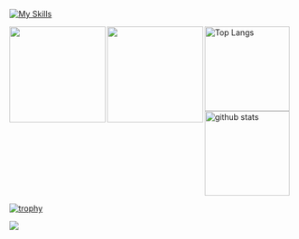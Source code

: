 [![My Skills](https://skillicons.dev/icons?i=aws,bootstrap,css,docker,figma,git,github,heroku,html,ai,js,linux,mysql,postgres,rails,react,ruby,tailwind,vscode,wordpress&perline=5)](https://skillicons.dev)

<a href="https://github.com/tocoteron">
  <img align="left" height="170px" src="https://github-readme-stats.vercel.app/api?username=fujii-kosuke-36&count_private=true&show_icons=true&theme=dracula" />
</a>
<a href="https://github.com/tocoteron">
  <img align="left" height="170px" src="https://github-readme-stats.vercel.app/api/top-langs/?username=fujii-kosuke-36&layout=compact&theme=dracula" />
</a>
<p align="left"> 
  <img alt="Top Langs" height="150px" src="https://github-readme-stats.vercel.app/api/top-langs/?username=fujii-kosuke-36&layout=compact&count_private=true&show_icons=true&theme=onedark" />
  <img alt="github stats" height="150px" src="https://github-readme-stats.vercel.app/api?username=fujii-kosuke-36&count_private=true&show_icons=true&show_icons=true&theme=onedark" />
</p>

[![trophy](https://github-profile-trophy.vercel.app/?username=fujii-kosuke-36&theme=onedark&column=7
)](https://github.com/ryo-ma/github-profile-trophy)

![](https://komarev.com/ghpvc/?username=fujii-kosuke-36&color=brightgreen)

<!--
**fujii-kosuke-36/fujii-kosuke-36** is a ✨ _special_ ✨ repository because its `README.md` (this file) appears on your GitHub profile.

Here are some ideas to get you started:

- 🔭 I’m currently working on ...
- 🌱 I’m currently learning ...
- 👯 I’m looking to collaborate on ...
- 🤔 I’m looking for help with ...
- 💬 Ask me about ...
- 📫 How to reach me: ...
- 😄 Pronouns: ...
- ⚡ Fun fact: ...
-->
